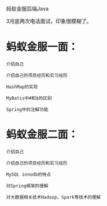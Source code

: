 蚂蚁金服后端Java

3月底两次电话面试，印象很模糊了。

# 蚂蚁金服一面：
    
    介绍自己
    
    介绍自己的项目经历和实习经历
    
    HashMap的实现
    
    MyBatis中#和$的区别
    
    Spring中的注解功能
    
# 蚂蚁金服二面：
    
    介绍自己
    
    介绍自己的项目经历和实习经历
    
    MySQL innodb的特点
    
    对Spring框架的理解
    
    对大数据相关技术Hadoop，Spark等技术的理解
    
        
    
    